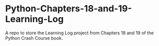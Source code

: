 # Python-Chapters-18-and-19-Learning-Log
A repo to store the Learning Log project from Chapters 18 and 19 of the Python Crash Course book.
